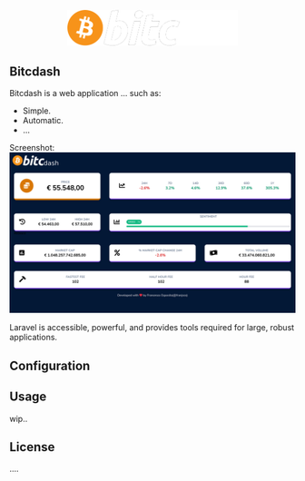 <p align="center"><a href="https://laravel.com" target="_blank"><img src="logo.svg" width="300"></a></p>

## Bitcdash

Bitcdash is a web application  ...  such as:

- Simple.
- Automatic.
- ...

Screenshot:
<img src="screenshot.png">

Laravel is accessible, powerful, and provides tools required for large, robust applications.

## Configuration


## Usage

wip..




## License

....
